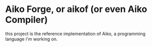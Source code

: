 # Aiko Forge, or aikof (or even Aiko Compiler)
this project is the reference implementation of Aiko, 
a programming language i'm working on.